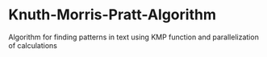 # Knuth-Morris-Pratt-Algorithm
Algorithm for finding patterns in text using KMP function and parallelization of calculations

